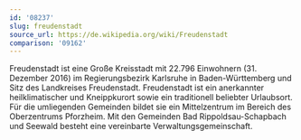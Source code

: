 ```yaml
---
id: '08237'
slug: freudenstadt
source_url: https://de.wikipedia.org/wiki/Freudenstadt
comparison: '09162'
---
```


Freudenstadt ist eine Große Kreisstadt mit 22.796 Einwohnern (31. Dezember 2016) im Regierungsbezirk Karlsruhe in Baden-Württemberg und Sitz des Landkreises Freudenstadt. Freudenstadt ist ein anerkannter heilklimatischer und Kneippkurort sowie ein traditionell beliebter Urlaubsort. Für die umliegenden Gemeinden bildet sie ein Mittelzentrum im Bereich des Oberzentrums Pforzheim. Mit den Gemeinden Bad Rippoldsau-Schapbach und Seewald besteht eine vereinbarte Verwaltungsgemeinschaft.
